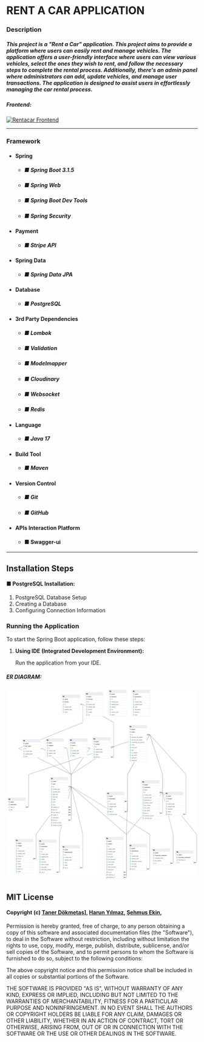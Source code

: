 # RENT A CAR APPLICATION

### Description

##### This project is a "Rent a Car" application. This project aims to provide a platform where users can easily rent and manage vehicles. The application offers a user-friendly interface where users can view various vehicles, select the ones they wish to rent, and follow the necessary steps to complete the rental process. Additionally, there's an admin panel where administrators can add, update vehicles, and manage user transactions. The application is designed to assist users in effortlessly managing the car rental process.

##### Frontend: 

[![Rentacar Frontend](https://github-readme-stats.vercel.app/api/pin/?username=t4ner&repo=HTS-Wheels-frontend&show_owner=true)](https://github.com/t4ner/HTS-Wheels-frontend)

--- 

### Framework 

+ #### Spring 

   + ##### ■ Spring Boot 3.1.5
   + ##### ■ Spring Web
   + ##### ■ Spring Boot Dev Tools
   + ##### ■ Spring Security
     
+ #### Payment
  
   + ##### ■ Stripe API 

+ #### Spring Data
  
   + ##### ■ Spring Data JPA
 
+ #### Database

   + ##### ■ PostgreSQL
 
+ #### 3rd Party Dependencies

   + ##### ■ Lombok
   + ##### ■ Validation
   + ##### ■ Modelmapper
   + ##### ■ Cloudinary
   + ##### ■ Websocket
   + ##### ■ Redis

+ #### Language
   + ##### ■ Java 17
 
+ #### Build Tool
   + ##### ■ Maven
   
+ #### Version Control
   + ##### ■ Git
   + ##### ■ GitHub
     
+ #### APIs Interaction Platform
   + #### ■ Swagger-ui
     
---

## Installation Steps

#### ■ PostgreSQL Installation:

1. PostgreSQL Database Setup
2. Creating a Database
3. Configuring Connection Information

### Running the Application

To start the Spring Boot application, follow these steps:

1. **Using IDE (Integrated Development Environment):**
   
   Run the application from your IDE.

##### ER DIAGRAM:

![ER DIAGRAM](Untitled%20(1).png)


## MIT License 
#### Copyright (c) [Taner Dökmetaş](https://github.com/t4ner)], [Harun Yılmaz](https://github.com/harnylmzz), [Şehmus Ekin](https://github.com/sehmusekin), 

Permission is hereby granted, free of charge, to any person obtaining a copy
of this software and associated documentation files (the "Software"), to deal
in the Software without restriction, including without limitation the rights
to use, copy, modify, merge, publish, distribute, sublicense, and/or sell
copies of the Software, and to permit persons to whom the Software is
furnished to do so, subject to the following conditions:

The above copyright notice and this permission notice shall be included in all
copies or substantial portions of the Software.

THE SOFTWARE IS PROVIDED "AS IS", WITHOUT WARRANTY OF ANY KIND, EXPRESS OR
IMPLIED, INCLUDING BUT NOT LIMITED TO THE WARRANTIES OF MERCHANTABILITY,
FITNESS FOR A PARTICULAR PURPOSE AND NONINFRINGEMENT. IN NO EVENT SHALL THE
AUTHORS OR COPYRIGHT HOLDERS BE LIABLE FOR ANY CLAIM, DAMAGES OR OTHER
LIABILITY, WHETHER IN AN ACTION OF CONTRACT, TORT OR OTHERWISE, ARISING FROM,
OUT OF OR IN CONNECTION WITH THE SOFTWARE OR THE USE OR OTHER DEALINGS IN THE
SOFTWARE.
